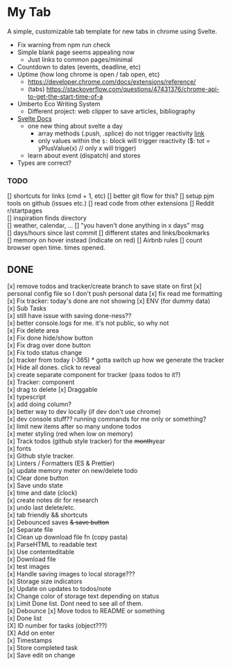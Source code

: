 # My Tab

A simple, customizable tab template for new tabs in chrome using Svelte.

- Fix warning from npm run check
- Simple blank page seems appealing now
  - Just links to common pages/minimal
- Countdown to dates (events, deadline, etc)
- Uptime (how long chrome is open / tab open, etc)
  - https://developer.chrome.com/docs/extensions/reference/
  - (tabs) https://stackoverflow.com/questions/47431376/chrome-api-to-get-the-start-time-of-a
- Umberto Eco Writing System
  - Different project: web clipper to save articles, bibliography
- [Svelte Docs](https://svelte.dev/docs)
  - one new thing about svelte a day
    - array methods (.push, .splice) do not trigger reactivity [link](https://svelte.dev/tutorial/updating-arrays-and-objects)
    - only values within the `$:` block will trigger reactivity ($: tot = yPlusValue(x) // only x will trigger)
  - learn about event (dispatch) and stores
- Types are correct?

### TODO

[] shortcuts for links (cmd + 1, etc)
[] better git flow for this?
[] setup pjm tools on github (issues etc.)
[] read code from other extensions
[] Reddit r/startpages  
 [] inspiration finds directory  
[] weather, calendar, ...
[] "you haven't done anything in x days" msg  
[] days/hours since last commit
[] different states and links/bookmarks  
[] memory on hover instead (indicate on red)
[] Airbnb rules
[] count browser open time. times opened.

## DONE

[x] remove todos and tracker/create branch to save state on first
[x] personal config file so I don't push personal data
[x] fix read me formatting
[x] Fix tracker: today's done are not showing
[x] ENV (for dummy data)  
[x] Sub Tasks  
[x] still have issue with saving done-ness??  
[x] better console.logs for me. it's not public, so why not  
[x] Fix delete area  
[x] Fix done hide/show button  
[x] Fix drag over done button  
[x] Fix todo status change  
[x] tracker from today (-365) \* gotta switch up how we generate the tracker  
[x] Hide all dones. click to reveal  
[x] create separate component for tracker (pass todos to it?)  
[x] Tracker: component  
[x] drag to delete
[x] Draggable  
[x] typescript  
[x] add doing column?  
[x] better way to dev locally (if dev don't use chrome)  
[x] dev console stuff?? running commands for me only or something?  
[x] limit new items after so many undone todos  
[x] meter styling (red when low on memory)  
[x] Track todos (github style tracker) for the ~~month~~year  
[x] fonts  
[x] Github style tracker.  
[x] Linters / Formatters (ES & Prettier)  
[x] update memory meter on new/delete todo  
[x] Clear done button  
[x] Save undo state  
[x] time and date (clock)  
[x] create notes dir for research  
[x] undo last delete/etc.  
[x] tab friendly && shortcuts  
[x] Debounced saves ~~& save button~~  
[x] Separate file  
[x] Clean up download file fn (copy pasta)  
[x] ParseHTML to readable text  
[x] Use contenteditable  
[x] Download file  
[x] test images  
[x] Handle saving images to local storage???  
[x] Storage size indicators  
[x] Update on updates to todos/note  
[x] Change color of storage text depending on status  
[x] Limit Done list. Dont need to see all of them.  
[x] Debounce
[x] Move todos to README or something  
[x] Done list  
[X] ID number for tasks (object???)  
[X] Add on enter  
[x] Timestamps  
[x] Store completed task  
[x] Save edit on change
